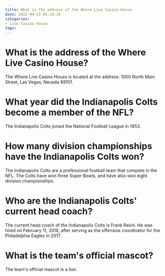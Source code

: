 ```yaml
---
title: What is the address of the Where Live Casino House
date: 2022-09-23 03:19:26
categories:
- Live Casino House
tags:
---
```



#  What is the address of the Where Live Casino House?

The Where Live Casino House is located at the address: 1000 North Main Street, Las Vegas, Nevada 89101.

#  What year did the Indianapolis Colts become a member of the NFL?

The Indianapolis Colts joined the National Football League in 1953.

#  How many division championships have the Indianapolis Colts won?

The Indianapolis Colts are a professional football team that compete in the NFL. The Colts have won three Super Bowls, and have also won eight division championships.

#  Who are the Indianapolis Colts' current head coach?

The current head coach of the Indianapolis Colts is Frank Reich. He was hired on February 11, 2018, after serving as the offensive coordinator for the Philadelphia Eagles in 2017.

#  What is the team's official mascot?

The team's official mascot is a lion.